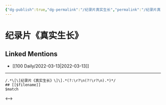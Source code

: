 ```yaml
---
{"dg-publish":true,"dg-permalink":"/纪录片真实生长","permalink":"/纪录片真实生长/"}
---
```


# 纪录片《真实生长》

## Linked Mentions
- [[100 Daily/2022-03-13\|2022-03-13]]


---

```expander
/.*\[\[纪录片《真实生长》\]\].*(?:\r?\n(?!\r?\n).*)*/
## [[$filename]]
$match
```

<-->
